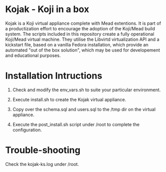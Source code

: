 Kojak - Koji in a box
=====================

Kojak is a Koji virtual appliance complete with Mead extentions.  It is part of a productization effort to encourage the
adoption of the Koji/Mead build system.  The scripts included in this repository create a fully operational Koji/Mead
virtual machine.  They utilise the Libvirtd virtualization API and a kickstart file, based on a vanilla 
Fedora installation, which provide an automated "out of the box solution", which may be used for developement and 
educational purposes.

Installation Intructions
========================

1.  Check and modify the env_vars.sh to suite your particular environment.

2.  Execute install.sh to create the Kojak virtual appliance.

3.  Copy over the schema.sql and users.sql to the /tmp dir on the virtual appliance.

4.  Execute the post_install.sh script under /root to complete the configuration.


Trouble-shooting
================

Check the kojak-ks.log under /root.


